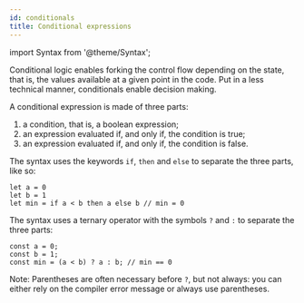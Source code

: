 ```yaml
---
id: conditionals
title: Conditional expressions
---
```


import Syntax from '@theme/Syntax';

Conditional logic enables forking the control flow depending on the
state, that is, the values available at a given point in the code. Put
in a less technical manner, conditionals enable decision making.

A conditional expression is made of three parts:
<ol>
  <li> a condition, that is, a boolean expression;</li>
  <li> an expression evaluated if, and only if, the condition is true;</li>
  <li> an expression evaluated if, and only if, the condition is false.</li>
</ol>

<Syntax syntax="cameligo">

The syntax uses the keywords `if`, `then` and `else` to separate the
three parts, like so:

```cameligo group=conditionals
let a = 0
let b = 1
let min = if a < b then a else b // min = 0
```

</Syntax>

<Syntax syntax="jsligo">

The syntax uses a ternary operator with the symbols `?` and `:` to
separate the three parts:

```jsligo group=conditionals
const a = 0;
const b = 1;
const min = (a < b) ? a : b; // min == 0
```

Note: Parentheses are often necessary before `?`, but not always: you
can either rely on the compiler error message or always use
parentheses.

</Syntax>
